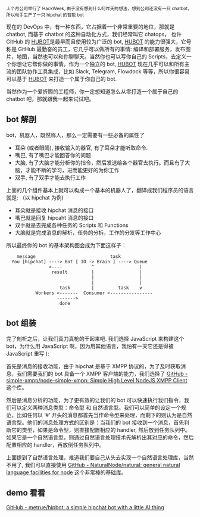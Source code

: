 <small>
上个月公司举行了 HackWeek, 由于没有想到什么叼咋天的想法，想到公司还没有一只 chatbot，所以动手生产了一只 hipchat 的智能 bot
</small>

现在的 DevOps 中，有一种东西，它占据着一个非常重要的地位，那就是 chatbot, 而基于 chatbot 的这种自动化方式，我们经常叫它 chatops， 也许 GitHub 的 [HUBOT](https://hubot.github.com/)是最早而且使用较为广泛的 bot, [HUBOT](https://hubot.github.com/) 的能力很强大，它号称是 GitHub 最勤奋的员工，它几乎可以做所有的事情: 编译和部署服务，发布图片，地图，当然也可以和你聊聊天。当然你也可以写你自己的 Scripts，去定义一个你想让它帮你做的事情。作为一个独立的 bot, [HUBOT](https://hubot.github.com/) 现在几乎可以和所有主流的团队协作工具集成，比如 Slack, Telegram, Flowdock 等等，所以你很容易可以基于 [HUBOT](https://hubot.github.com/) 来打造一个属于你自己的 bot.

当然作为一个爱折腾的工程师，你一定想知道怎么从零打造一个属于自己的 chatbot 吧，那就跟我一起来试试吧。

## bot 解剖

bot，机器人，既然称人，那么一定需要有一些必备的属性了

* 耳朵 (或者眼睛), 接收输入的器官, 有了耳朵才能听取命令.
*  嘴巴, 有了嘴巴才能回答你的问题
*  大脑, 有了大脑才能分析你的指令，然后发送给各个器官去执行。而且有了大脑，才能不断的学习，进而能更好的为你工作
* 双手, 有了双手才能去执行工作

上面的几个组件基本上就可以构成一个基本的机器人了，翻译成我们程序员的语言就是: （以 hipchat 为例)

* 耳朵就是接收  hipchat 消息的接口
* 嘴巴就是回复 hipcaht 消息的接口
* 双手就是去完成各种任务的 Scripts 和 Functions
* 大脑就是完成消息的解析，任务的分拆，工作的分发等工作中心

所以最终你的 bot 的基本架构图会成为下面这样子：

```
    message                            task
  You [hipchat] ----> Bot [ IO -> Brain ] ----> Queue
                <----           ^                 |
                 result         |                 |
                                |                 |
                                |                 |
                    task        |         task    v
           Workers <-------  Consumer <----------------
                   ------->
                    done
```

## bot 组装

完了剖析之后，让我们真刀真枪的干起来吧.  我们选择 JavaScript 来构建这个 bot，为什么用 JavaScript 啊，因为用其他语言，我怕有一天它还是得被 JavaScript 重写 ):

首先是消息的接收功能，由于 hipchat 是基于 XMPP 协议的，为了及时获取消息，我们需要我们的 bot 具备一个 XMPP 客户端的能力，我们选择了 [GitHub - simple-xmpp/node-simple-xmpp: Simple High Level NodeJS XMPP Client](https://github.com/simple-xmpp/node-simple-xmpp) 这个库。

然后是消息分析的功能，为了更有效的让我们的 bot 可以快速执行我们指令，我们可以定义两种消息类型：命令型 和 自然语言型。我们可以简单的设定一个规范，比如任何以 ‘#’ 开头的消息都首先当作命令型来处理，而剩下的则认为是自然语言型。他们的消息处理方式的区别是：当我们的 bot 接收到一个消息，首先判断它的类型，如果是命令型，则直接配置相应的 handler, 然后放到任务队列中。如果它是一个自然语言型，则通过自然语言处理技术先解析出其对应的命令，然后配置相应的 handler，再放倒任务队列中。

上面提到了自然语言处理，难道我们要自己从头去实现一个自然语言处理库，当然不用了, 我们可以直接使用 [GitHub - NaturalNode/natural: general natural language facilities for node](https://github.com/NaturalNode/natural)  这个非常棒的基础库。

## demo 看看
[GitHub - metrue/hipbot: a simple hipchat bot with a little AI thing](https://github.com/metrue/hipbot)
